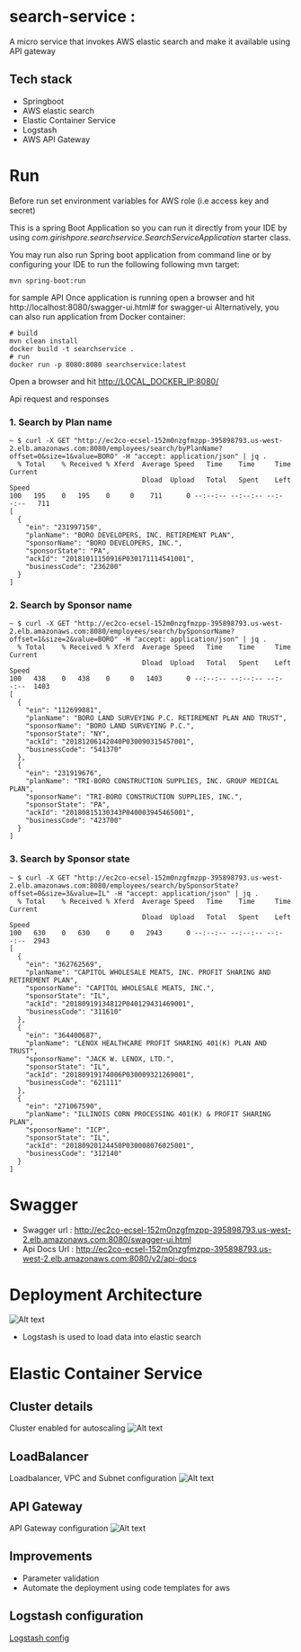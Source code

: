 # search-service : 
A micro service that invokes AWS elastic search and make it available using API gateway
<BR>
## Tech stack
* Springboot 
* AWS elastic search
* Elastic Container Service 
* Logstash
* AWS API Gateway
    
# Run
Before run set environment variables for AWS role (i.e access key and secret)
    

This is a spring Boot Application so you can run it directly from your IDE by using 
*com.girishpore.searchservice.SearchServiceApplication* starter class. 


You may run also run Spring boot application from command line or by configuring your IDE to run the following following
mvn target:

    mvn spring-boot:run

for sample API
Once application is running open a browser and hit http://localhost:8080/swagger-ui.html# for swagger-ui 
Alternatively, you can also run application from Docker container:

    # build
    mvn clean install
    docker build -t searchservice .
    # run
    docker run -p 8080:8080 searchservice:latest


Open a browser and hit [http://LOCAL_DOCKER_IP:8080/](http://LOCAL_DOCKER_IP:8080/) 

Api request and responses
### 1. Search by Plan name
```
~ $ curl -X GET "http://ec2co-ecsel-152m0nzgfmzpp-395898793.us-west-2.elb.amazonaws.com:8080/employees/search/byPlanName?offset=0&size=1&value=BORO" -H "accept: application/json" | jq .
  % Total    % Received % Xferd  Average Speed   Time    Time     Time  Current
                                 Dload  Upload   Total   Spent    Left  Speed
100   195    0   195    0     0    711      0 --:--:-- --:--:-- --:--:--   711
[
  {
    "ein": "231997150",
    "planName": "BORO DEVELOPERS, INC. RETIREMENT PLAN",
    "sponsorName": "BORO DEVELOPERS, INC.",
    "sponsorState": "PA",
    "ackId": "20181011150916P030171114541001",
    "businessCode": "236200"
  }
]
```
### 2. Search by Sponsor name
```$xslt
~ $ curl -X GET "http://ec2co-ecsel-152m0nzgfmzpp-395898793.us-west-2.elb.amazonaws.com:8080/employees/search/bySponsorName?offset=1&size=2&value=BORO" -H "accept: application/json" | jq .
  % Total    % Received % Xferd  Average Speed   Time    Time     Time  Current
                                 Dload  Upload   Total   Spent    Left  Speed
100   438    0   438    0     0   1403      0 --:--:-- --:--:-- --:--:--  1403
[
  {
    "ein": "112699881",
    "planName": "BORO LAND SURVEYING P.C. RETIREMENT PLAN AND TRUST",
    "sponsorName": "BORO LAND SURVEYING P.C.",
    "sponsorState": "NY",
    "ackId": "20181206142040P030090315457001",
    "businessCode": "541370"
  },
  {
    "ein": "231919676",
    "planName": "TRI-BORO CONSTRUCTION SUPPLIES, INC. GROUP MEDICAL PLAN",
    "sponsorName": "TRI-BORO CONSTRUCTION SUPPLIES, INC.",
    "sponsorState": "PA",
    "ackId": "20180815130343P040003945465001",
    "businessCode": "423700"
  }
]
```

### 3. Search by Sponsor state
```$xslt
~ $ curl -X GET "http://ec2co-ecsel-152m0nzgfmzpp-395898793.us-west-2.elb.amazonaws.com:8080/employees/search/bySponsorState?offset=0&size=3&value=IL" -H "accept: application/json" | jq .
  % Total    % Received % Xferd  Average Speed   Time    Time     Time  Current
                                 Dload  Upload   Total   Spent    Left  Speed
100   630    0   630    0     0   2943      0 --:--:-- --:--:-- --:--:--  2943
[
  {
    "ein": "362762569",
    "planName": "CAPITOL WHOLESALE MEATS, INC. PROFIT SHARING AND RETIREMENT PLAN",
    "sponsorName": "CAPITOL WHOLESALE MEATS, INC.",
    "sponsorState": "IL",
    "ackId": "20180919134812P040129431469001",
    "businessCode": "311610"
  },
  {
    "ein": "364400687",
    "planName": "LENOX HEALTHCARE PROFIT SHARING 401(K) PLAN AND TRUST",
    "sponsorName": "JACK W. LENOX, LTD.",
    "sponsorState": "IL",
    "ackId": "20180919174006P030009321269001",
    "businessCode": "621111"
  },
  {
    "ein": "271067590",
    "planName": "ILLINOIS CORN PROCESSING 401(K) & PROFIT SHARING PLAN",
    "sponsorName": "ICP",
    "sponsorState": "IL",
    "ackId": "20180920124450P030008076025001",
    "businessCode": "312140"
  }
]
```

# Swagger 
   * Swagger url : http://ec2co-ecsel-152m0nzgfmzpp-395898793.us-west-2.elb.amazonaws.com:8080/swagger-ui.html
   * Api Docs Url : http://ec2co-ecsel-152m0nzgfmzpp-395898793.us-west-2.elb.amazonaws.com:8080/v2/api-docs
   
# Deployment Architecture
![Alt text](images/DeploymentDiagram.png)

* Logstash is used to load data into elastic search
 
# Elastic Container Service

## Cluster details
Cluster enabled for autoscaling
![Alt text](images/Cluster.png) 

## LoadBalancer 
Loadbalancer, VPC and Subnet configuration
![Alt text](images/LoadBalancer.png) 

## API Gateway 
API Gateway configuration
![Alt text](images/ApiGateway.png) 

##  Improvements
- Parameter validation
- Automate the deployment using code templates for aws

## Logstash configuration
[Logstash config](logstsh/ebsa.txt)